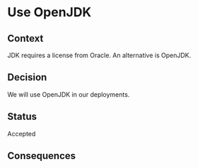 
# Use OpenJDK

## Context

JDK requires a license from Oracle. An alternative is OpenJDK. 

## Decision

We will use OpenJDK in our deployments.

## Status

Accepted

## Consequences

